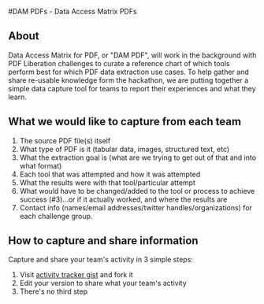#DAM PDFs - Data Access Matrix PDFs

## About
Data Access Matrix for PDF, or "DAM PDF", will work in the background with PDF Liberation challenges to curate a reference chart of which tools perform best for which PDF data extraction use cases. To help gather and share re-usable knowledge form the hackathon, we are putting together a simple data capture tool for teams to report their experiences and what they learn.

## What we would like to capture from each team

1. The source PDF file(s) itself
2. What type of PDF is it (tabular data, images, structured text, etc)
3. What the extraction goal is (what are we trying to get out of that and into what format)
4. Each tool that was attempted and how it was attempted
5. What the results were with that tool/particular attempt
6. What would have to be changed/added to the tool or process to achieve success (#3)...or if it actually worked, and where the results are
7. Contact info (names/email addresses/twitter handles/organizations) for each challenge group.

## How to capture and share information

Capture and share your team's activity in 3 simple steps:

1. Visit [activity tracker gist](https://gist.github.com/gregelin/8488150) and fork it
2. Edit your version to share what your team's activity
3. There's no third step
